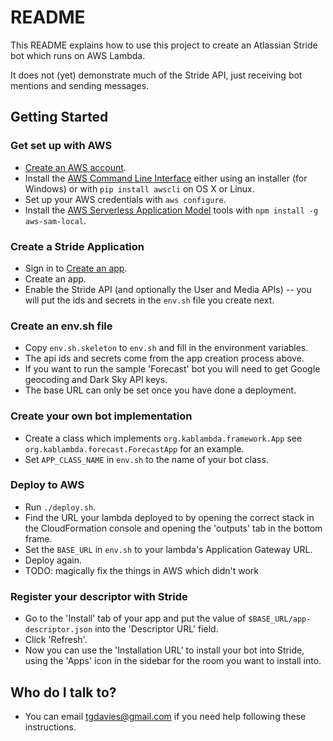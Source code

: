 # README #

This README explains how to use this project to create an Atlassian Stride bot which runs on AWS Lambda.

It does not (yet) demonstrate much of the Stride API, just receiving bot mentions and
sending messages.

## Getting Started ##

### Get set up with AWS ###
* [Create an AWS account](https://aws.amazon.com/free).
* Install the [AWS Command Line Interface](https://aws.amazon.com/cli) either using an installer 
(for Windows) or with `pip install awscli` on OS X or Linux.
* Set up your AWS credentials with `aws configure`.
* Install the [AWS Serverless Application Model](https://github.com/awslabs/aws-sam-local) tools 
with `npm install -g aws-sam-local`.

### Create a Stride Application ###
* Sign in to [Create an app](https://developer.atlassian.com/apps/create).
* Create an app.
* Enable the Stride API (and optionally the User and Media APIs) -- you will put the ids and secrets
 in the `env.sh` file you create next.

### Create an env.sh file ###
* Copy `env.sh.skeleton` to `env.sh` and fill in the environment variables.
* The api ids and secrets come from the app creation process above.
* If you want to run the sample 'Forecast' bot you will need to get Google geocoding and Dark Sky 
API keys.
* The base URL can only be set once you have done a deployment.

### Create your own bot implementation ###
* Create a class which implements `org.kablambda.framework.App` see `org.kablambda.forecast.ForecastApp` for an example.
* Set `APP_CLASS_NAME` in `env.sh` to the name of your bot class.

### Deploy to AWS ###
* Run `./deploy.sh`.
* Find the URL your lambda deployed to by opening the correct stack in the CloudFormation console
and opening the 'outputs' tab in the bottom frame.
* Set the `BASE_URL` in `env.sh` to your lambda's Application Gateway URL.
* Deploy again.
* TODO: magically fix the things in AWS which didn't work

### Register your descriptor with Stride ###
* Go to the 'Install' tab of your app and put the value of `$BASE_URL/app-descriptor.json` into the 
'Descriptor URL' field.
* Click 'Refresh'.
* Now you can use the 'Installation URL' to install your bot into Stride, using the 'Apps' icon in 
the sidebar for the room you want to install into.

## Who do I talk to? ##
* You can email tgdavies@gmail.com if you need help following these instructions.
